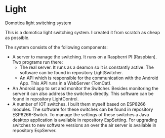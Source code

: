 # Light
Domotica light switching system

This is a domotica light switching system. I created it from scratch as cheap as possible.

The system consists of the following components:
- A server to manage the switching. It runs on a Raspberri PI (Raspbian). Two programs run there:
  - The real server. It runs as a deamon so it is constantly active. The software can be found in repository LightSwitcher.
  - An API which is responsible for the communication with the Android App. This API runs in a WebServer (TomCat).
- An Android app to set and monitor the Switcher. Besides monitoring the server it can also address the switches directly. This software can be found in repository LightControl.
- A number of IOT switches. I built them myself based on ESP8266 modules. The software for these switches can be found in repository ESP8266-Switch. To manage the settings of these switches a Java desktop application is available in repository EspSetting. For upgrading switches to new software versions an over the air server is available in repository EspServer.
